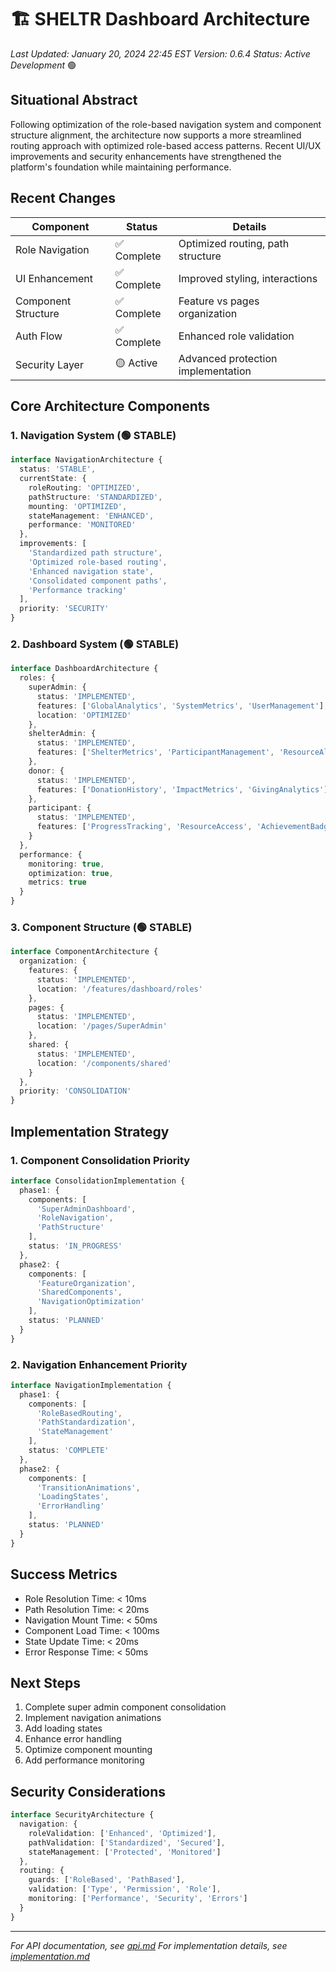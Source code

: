 # 🏗️ SHELTR Dashboard Architecture
*Last Updated: January 20, 2024 22:45 EST*
*Version: 0.6.4*
*Status: Active Development* 🟢

## Situational Abstract
Following optimization of the role-based navigation system and component structure alignment, the architecture now supports a more streamlined routing approach with optimized role-based access patterns. Recent UI/UX improvements and security enhancements have strengthened the platform's foundation while maintaining performance.

## Recent Changes
| Component | Status | Details |
|-----------|---------|---------|
| Role Navigation | ✅ Complete | Optimized routing, path structure |
| UI Enhancement | ✅ Complete | Improved styling, interactions |
| Component Structure | ✅ Complete | Feature vs pages organization |
| Auth Flow | ✅ Complete | Enhanced role validation |
| Security Layer | 🟡 Active | Advanced protection implementation |

## Core Architecture Components

### 1. Navigation System (🟢 STABLE)
```typescript
interface NavigationArchitecture {
  status: 'STABLE',
  currentState: {
    roleRouting: 'OPTIMIZED',
    pathStructure: 'STANDARDIZED',
    mounting: 'OPTIMIZED',
    stateManagement: 'ENHANCED',
    performance: 'MONITORED'
  },
  improvements: [
    'Standardized path structure',
    'Optimized role-based routing',
    'Enhanced navigation state',
    'Consolidated component paths',
    'Performance tracking'
  ],
  priority: 'SECURITY'
}
```

### 2. Dashboard System (🟢 STABLE)
```typescript
interface DashboardArchitecture {
  roles: {
    superAdmin: {
      status: 'IMPLEMENTED',
      features: ['GlobalAnalytics', 'SystemMetrics', 'UserManagement'],
      location: 'OPTIMIZED'
    },
    shelterAdmin: {
      status: 'IMPLEMENTED',
      features: ['ShelterMetrics', 'ParticipantManagement', 'ResourceAllocation']
    },
    donor: {
      status: 'IMPLEMENTED',
      features: ['DonationHistory', 'ImpactMetrics', 'GivingAnalytics']
    },
    participant: {
      status: 'IMPLEMENTED',
      features: ['ProgressTracking', 'ResourceAccess', 'AchievementBadges']
    }
  },
  performance: {
    monitoring: true,
    optimization: true,
    metrics: true
  }
}
```

### 3. Component Structure (🟢 STABLE)
```typescript
interface ComponentArchitecture {
  organization: {
    features: {
      status: 'IMPLEMENTED',
      location: '/features/dashboard/roles'
    },
    pages: {
      status: 'IMPLEMENTED',
      location: '/pages/SuperAdmin'
    },
    shared: {
      status: 'IMPLEMENTED',
      location: '/components/shared'
    }
  },
  priority: 'CONSOLIDATION'
}
```

## Implementation Strategy

### 1. Component Consolidation Priority
```typescript
interface ConsolidationImplementation {
  phase1: {
    components: [
      'SuperAdminDashboard',
      'RoleNavigation',
      'PathStructure'
    ],
    status: 'IN_PROGRESS'
  },
  phase2: {
    components: [
      'FeatureOrganization',
      'SharedComponents',
      'NavigationOptimization'
    ],
    status: 'PLANNED'
  }
}
```

### 2. Navigation Enhancement Priority
```typescript
interface NavigationImplementation {
  phase1: {
    components: [
      'RoleBasedRouting',
      'PathStandardization',
      'StateManagement'
    ],
    status: 'COMPLETE'
  },
  phase2: {
    components: [
      'TransitionAnimations',
      'LoadingStates',
      'ErrorHandling'
    ],
    status: 'PLANNED'
  }
}
```

## Success Metrics
- Role Resolution Time: < 10ms
- Path Resolution Time: < 20ms
- Navigation Mount Time: < 50ms
- Component Load Time: < 100ms
- State Update Time: < 20ms
- Error Response Time: < 50ms

## Next Steps
1. Complete super admin component consolidation
2. Implement navigation animations
3. Add loading states
4. Enhance error handling
5. Optimize component mounting
6. Add performance monitoring

## Security Considerations
```typescript
interface SecurityArchitecture {
  navigation: {
    roleValidation: ['Enhanced', 'Optimized'],
    pathValidation: ['Standardized', 'Secured'],
    stateManagement: ['Protected', 'Monitored']
  },
  routing: {
    guards: ['RoleBased', 'PathBased'],
    validation: ['Type', 'Permission', 'Role'],
    monitoring: ['Performance', 'Security', 'Errors']
  }
}
```

---
*For API documentation, see [api.md](./api.md)*
*For implementation details, see [implementation.md](./implementation.md)*
